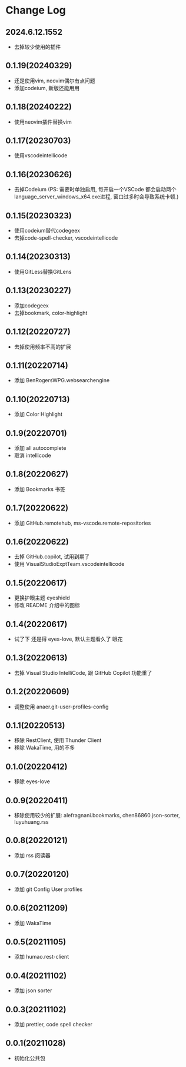# Change Log

## 2024.6.12.1552

- 去掉较少使用的插件

## 0.1.19(20240329)

- 还是使用vim, neovim偶尔有点问题
- 添加codeium, 新版还能用用

## 0.1.18(20240222)

- 使用neovim插件替换vim

## 0.1.17(20230703)

- 使用vscodeintellicode

## 0.1.16(20230626)

- 去掉Codeium (PS: 需要时单独启用, 每开启一个VSCode 都会启动两个language_server_windows_x64.exe进程, 窗口过多时会导致系统卡顿.)

## 0.1.15(20230323)

- 使用codeium替代codegeex
- 去掉code-spell-checker, vscodeintellicode

## 0.1.14(20230313)

- 使用GitLess替换GitLens

## 0.1.13(20230227)

- 添加codegeex
- 去掉bookmark, color-highlight

## 0.1.12(20220727)

- 去掉使用频率不高的扩展

## 0.1.11(20220714)

- 添加 BenRogersWPG.websearchengine

## 0.1.10(20220713)

- 添加 Color Highlight

## 0.1.9(20220701)

- 添加 all autocomplete
- 取消 intellicode

## 0.1.8(20220627)

- 添加 Bookmarks 书签

## 0.1.7(20220622)

- 添加 GitHub.remotehub, ms-vscode.remote-repositories

## 0.1.6(20220622)

- 去掉 GitHub.copilot, 试用到期了
- 使用 VisualStudioExptTeam.vscodeintellicode

## 0.1.5(20220617)

- 更换护眼主题 eyeshield
- 修改 README 介绍中的图标

## 0.1.4(20220617)

- 试了下 还是得 eyes-love, 默认主题看久了 眼花

## 0.1.3(20220613)

- 去掉 Visual Studio IntelliCode, 跟 GitHub Copilot 功能重了

## 0.1.2(20220609)

- 调整使用 anaer.git-user-profiles-config

## 0.1.1(20220513)

- 移除 RestClient, 使用 Thunder Client
- 移除 WakaTime, 用的不多

## 0.1.0(20220412)

- 移除 eyes-love

## 0.0.9(20220411)

- 移除使用较少的扩展: alefragnani.bookmarks, chen86860.json-sorter, luyuhuang.rss

## 0.0.8(20220121)

- 添加 rss 阅读器

## 0.0.7(20220120)

- 添加 git Config User profiles

## 0.0.6(20211209)

- 添加 WakaTime

## 0.0.5(20211105)

- 添加 humao.rest-client

## 0.0.4(20211102)

- 添加 json sorter

## 0.0.3(20211102)

- 添加 prettier, code spell checker

## 0.0.1(20211028)

- 初始化公共包
